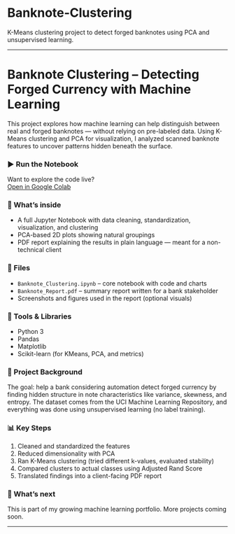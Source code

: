 # Banknote-Clustering
K-Means clustering project to detect forged banknotes using PCA and unsupervised learning.

---

# Banknote Clustering – Detecting Forged Currency with Machine Learning

This project explores how machine learning can help distinguish between real and forged banknotes — without relying on pre-labeled data. Using K-Means clustering and PCA for visualization, I analyzed scanned banknote features to uncover patterns hidden beneath the surface.

### ▶️ Run the Notebook
Want to explore the code live?  
[Open in Google Colab](https://colab.research.google.com/github/Nature199/banknote-clustering/blob/main/Banknote_Authentication__dataset.ipynb)

### 🧠 What’s inside
- A full Jupyter Notebook with data cleaning, standardization, visualization, and clustering
- PCA-based 2D plots showing natural groupings
- PDF report explaining the results in plain language — meant for a non-technical client

### 📂 Files
- `Banknote_Clustering.ipynb` – core notebook with code and charts  
- `Banknote_Report.pdf` – summary report written for a bank stakeholder  
- Screenshots and figures used in the report (optional visuals)

### 🧰 Tools & Libraries
- Python 3  
- Pandas  
- Matplotlib  
- Scikit-learn (for KMeans, PCA, and metrics)  

### 🔎 Project Background
The goal: help a bank considering automation detect forged currency by finding hidden structure in note characteristics like variance, skewness, and entropy. The dataset comes from the UCI Machine Learning Repository, and everything was done using unsupervised learning (no label training).

### 📊 Key Steps
1. Cleaned and standardized the features  
2. Reduced dimensionality with PCA  
3. Ran K-Means clustering (tried different k-values, evaluated stability)  
4. Compared clusters to actual classes using Adjusted Rand Score  
5. Translated findings into a client-facing PDF report

### 🚀 What’s next
This is part of my growing machine learning portfolio. More projects coming soon.

---
